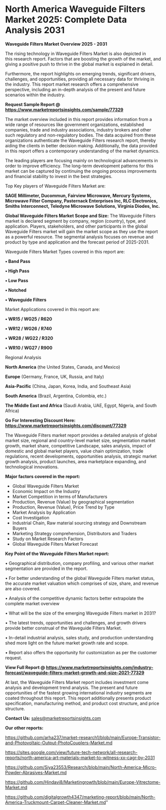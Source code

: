 # North America Waveguide Filters Market 2025: Complete Data Analysis 2031

<Strong> Waveguide Filters Market Overview 2025 - 2031</strong>

The rising technology in Waveguide Filters Market is also depicted in this research report. Factors that are boosting the growth of the market, and giving a positive push to thrive in the global market is explained in detail.

Furthermore, the report highlights on emerging trends, significant drivers, challenges, and opportunities, providing all necessary data for thriving in the industry. This report market research offers a comprehensive perspective, including an in-depth analysis of the present and future scenarios within the industry.

<strong>Request Sample Report @ <a href=https://www.marketreportsinsights.com/sample/77329>https://www.marketreportsinsights.com/sample/77329</a></strong>

The market overview included in this report provides information from a wide range of resources like government organizations, established companies, trade and industry associations, industry brokers and other such regulatory and non-regulatory bodies. The data acquired from these organizations authenticate the Waveguide Filters research report, thereby aiding the clients in better decision making. Additionally, the data provided in this report offers a contemporary understanding of the market dynamics.

The leading players are focusing mainly on technological advancements in order to improve efficiency. The long-term development patterns for this market can be captured by continuing the ongoing process improvements and financial stability to invest in the best strategies.

Top Key players of Waveguide Filters Market are:

<strong>SAGE Millimeter, Ducommun, Fairview Microwave, Mercury Systems, Microwave Filter Company, Pasternack Enterprises Inc, RLC Electronics, Smiths Interconnect, Teledyne Microwave Solutions, Virginia Diodes, Inc.</strong>

<strong><b>Global Waveguide Filters Market Scope and Size:</b></strong>
The Waveguide Filters market is declared segment by company, region (country), type, and application. Players, stakeholders, and other participants in the global Waveguide Filters market will gain the market scope as they use the report as a powerful resource. The segmental analysis focuses on revenue and product by type and application and the forecast period of 2025-2031.

Waveguide Filters Market Types covered in this report are:

<strong>• Band Pass

• High Pass

• Low Pass

• Notched

• Waveguide Filters</strong>

Market Applications covered in this report are:

<strong>• WR15 / WG25 / R620

• WR12 / WG26 / R740

• WR28 / WG22 / R320

• WR10 / WG27 / R900</strong> 

Regional Analysis

<strong>North America</strong> (the United States, Canada, and Mexico)

<strong>Europe</strong> (Germany, France, UK, Russia, and Italy)

<strong>Asia-Pacific</strong> (China, Japan, Korea, India, and Southeast Asia)

<strong>South America</strong> (Brazil, Argentina, Colombia, etc.)

<strong>The Middle East and Africa</strong> (Saudi Arabia, UAE, Egypt, Nigeria, and South Africa)

<strong>Go For Interesting Discount Here: <a href=https://www.marketreportsinsights.com/discount/77329>https://www.marketreportsinsights.com/discount/77329</a></strong>

The Waveguide Filters market report provides a detailed analysis of global market size, regional and country-level market size, segmentation market growth, market share, competitive Landscape, sales analysis, impact of domestic and global market players, value chain optimization, trade regulations, recent developments, opportunities analysis, strategic market growth analysis, product launches, area marketplace expanding, and technological innovations.

<strong><b>Major factors covered in the report:</b></strong>
<ul>
  <li>Global Waveguide Filters Market </li>
  <li>Economic Impact on the Industry</li>
  <li>Market Competition in terms of Manufacturers</li>
  <li>Production, Revenue (Value) by geographical segmentation</li>
  <li>Production, Revenue (Value), Price Trend by Type</li>
  <li>Market Analysis by Application</li>
  <li>Cost Investigation</li>
  <li>Industrial Chain, Raw material sourcing strategy and Downstream Buyers</li>
  <li>Marketing Strategy comprehension, Distributors and Traders</li>
  <li>Study on Market Research Factors</li>
  <li>Global Waveguide Filters Market Forecast</li>
</ul>

<strong><b>Key Point of the Waveguide Filters Market report:</b></strong>

• Geographical distribution, company profiling, and various other market segmentation are provided in the report.

• For better understanding of the global Waveguide Filters market status, the accurate market valuation which comprises of size, share, and revenue are also covered.

• Analysis of the competitive dynamic factors better extrapolate the complete market overview

• What will be the size of the emerging Waveguide Filters market in 2031?

• The latest trends, opportunities and challenges, and growth drivers provide better construal of the Waveguide Filters Market.

• In-detail industrial analysis, sales study, and production understanding shed more light on the future market growth rate and scope.

• Report also offers the opportunity for customization as per the customer request.

<strong><b>View Full Report @ <a href=https://www.marketreportsinsights.com/industry-forecast/waveguide-filters-market-growth-and-size-2021-77329>https://www.marketreportsinsights.com/industry-forecast/waveguide-filters-market-growth-and-size-2021-77329</a></b></strong>


At last, the Waveguide Filters Market report includes investment come analysis and development trend analysis. The present and future opportunities of the fastest growing international industry segments are coated throughout this report. This report additionally presents product specification, manufacturing method, and product cost structure, and price structure.

<strong>Contact Us:</strong>
sales@marketreportsinsights.com

<strong>Our other reports:</strong>

<a href=https://github.com/arha237/market-research1/blob/main/Europe-Transistor-and-Photovoltaic-Output-PhotoCouplers-Market.md>https://github.com/arha237/market-research1/blob/main/Europe-Transistor-and-Photovoltaic-Output-PhotoCouplers-Market.md</a>

<a href=https://sites.google.com/view/future-tech-network/all-research-reports/north-america-art-materials-market-to-witness-xx-cagr-by-2031>https://sites.google.com/view/future-tech-network/all-research-reports/north-america-art-materials-market-to-witness-xx-cagr-by-2031</a>

<a href=https://github.com/Siya23553/Research/blob/main/North-America-Micro-Powder-Abrasives-Market.md>https://github.com/Siya23553/Research/blob/main/North-America-Micro-Powder-Abrasives-Market.md</a>

<a href=https://github.com/Hindavi8/Marketingrowth/blob/main/Europe-Vitrectome-Market.md>https://github.com/Hindavi8/Marketingrowth/blob/main/Europe-Vitrectome-Market.md</a>

<a href=https://github.com/digitalgrowth4347/marketing-report/blob/main/North-America-Truckmount-Carpet-Cleaner-Market.md>https://github.com/digitalgrowth4347/marketing-report/blob/main/North-America-Truckmount-Carpet-Cleaner-Market.md</a>"
